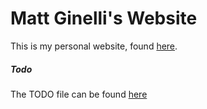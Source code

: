 Matt Ginelli's Website
=======

This is my personal website, found [here](http://www.mattginelli.com/).  

##### Todo

The TODO file can be found [here](/TODO.md)